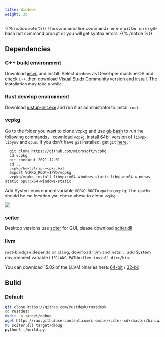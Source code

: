 ```yaml
---
title: Windows
weight: 20
---
```


{{% notice note %}}
The command line commands here must be run in git-bash not command prompt or you will get syntax errors.
{{% /notice %}}

## Dependencies

### C++ build environment

Download [msvc](https://visualstudio.microsoft.com/) and install.
Select `Windows` as Developer machine OS and check `C++`, then download Visual Studo Community version and install. The installation may take a while.

### Rust develop environment
Download [rustup-init.exe](https://static.rust-lang.org/rustup/dist/x86_64-pc-windows-msvc/rustup-init.exe) and run it as administrator to install `rust`.

### vcpkg

Go to the folder you want to clone vcpkg and use [git-bash](https://git-scm.com/download/win) to run the following commands， download `vcpkg`, install 64bit version of `libvpx`, `libyuv` and `opus`.
If you don't have `git` installed, get `git` [here](https://git-scm.com/download/win).

```shell
  git clone https://github.com/microsoft/vcpkg
  cd vcpkg
  git checkout 2021.12.01
  cd ..
  vcpkg/bootstrap-vcpkg.bat
  export VCPKG_ROOT=$PWD/vcpkg
  vcpkg/vcpkg install libvpx:x64-windows-static libyuv:x64-windows-static opus:x64-windows-static
```

Add System environment variable `VCPKG_ROOT`=`<path>\vcpkg`. The `<path>` should be the location you chose above to clone `vcpkg`.

![](/docs/en/dev/build/windows/images/env.png)

### sciter

Desktop versions use [sciter](https://sciter.com/) for GUI, please download [sciter.dll](https://raw.githubusercontent.com/c-smile/sciter-sdk/master/bin.win/x64/sciter.dll)

### llvm

rust-bindgen depends on clang,  download [llvm](https://github.com/llvm/llvm-project/releases) and install，add System environment variable `LIBCLANG_PATH`=`<llvm_install_dir>/bin`.

You can download 15.02 of the LLVM binaries here: [64-bit](https://github.com/llvm/llvm-project/releases/download/llvmorg-15.0.2/LLVM-15.0.2-win64.exe) / [32-bit](https://github.com/llvm/llvm-project/releases/download/llvmorg-15.0.2/LLVM-15.0.2-win32.exe)


## Build

### Default

```sh
git clone https://github.com/rustdesk/rustdesk
cd rustdesk
mkdir -p target/debug
wget https://raw.githubusercontent.com/c-smile/sciter-sdk/master/bin.win/x64/sciter.dll
mv sciter.dll target/debug
python3 ./build.py
```

